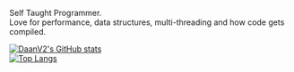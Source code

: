 Self Taught Programmer.   
Love for performance, data structures, multi-threading and how code gets compiled.

[![DaanV2's GitHub stats](https://github-readme-stats.vercel.app/api?username=DaanV2)](https://github.com/DaanV2)  
[![Top Langs](https://github-readme-stats.vercel.app/api/top-langs/?username=DaanV2&layout=compact)](https://github.com/DaanV2)
